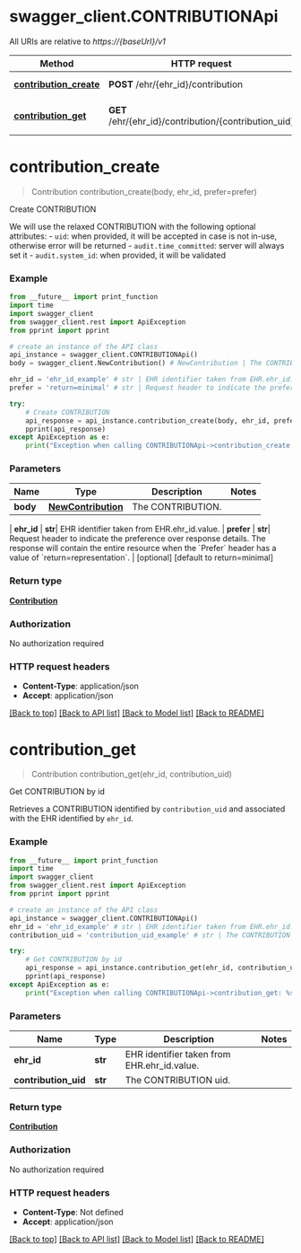 # swagger_client.CONTRIBUTIONApi

All URIs are relative to *https://{baseUrl}/v1*

Method | HTTP request | Description
------------- | ------------- | -------------
[**contribution_create**](CONTRIBUTIONApi.md#contribution_create) | **POST** /ehr/{ehr_id}/contribution | Create CONTRIBUTION
[**contribution_get**](CONTRIBUTIONApi.md#contribution_get) | **GET** /ehr/{ehr_id}/contribution/{contribution_uid} | Get CONTRIBUTION by id

# **contribution_create**
> Contribution contribution_create(body, ehr_id, prefer=prefer)

Create CONTRIBUTION

We will use the relaxed CONTRIBUTION with the following optional attributes:   - `uid`: when provided, it will be accepted in case is not in-use, otherwise error will be returned   - `audit.time_committed`: server will always set it   - `audit.system_id`: when provided, it will be validated 

### Example
```python
from __future__ import print_function
import time
import swagger_client
from swagger_client.rest import ApiException
from pprint import pprint

# create an instance of the API class
api_instance = swagger_client.CONTRIBUTIONApi()
body = swagger_client.NewContribution() # NewContribution | The CONTRIBUTION.

ehr_id = 'ehr_id_example' # str | EHR identifier taken from EHR.ehr_id.value. 
prefer = 'return=minimal' # str | Request header to indicate the preference over response details. The response will contain the entire resource when the `Prefer` header has a value of `return=representation`.  (optional) (default to return=minimal)

try:
    # Create CONTRIBUTION
    api_response = api_instance.contribution_create(body, ehr_id, prefer=prefer)
    pprint(api_response)
except ApiException as e:
    print("Exception when calling CONTRIBUTIONApi->contribution_create: %s\n" % e)
```

### Parameters

Name | Type | Description  | Notes
------------- | ------------- | ------------- | -------------
 **body** | [**NewContribution**](NewContribution.md)| The CONTRIBUTION.
 | 
 **ehr_id** | **str**| EHR identifier taken from EHR.ehr_id.value.  | 
 **prefer** | **str**| Request header to indicate the preference over response details. The response will contain the entire resource when the &#x60;Prefer&#x60; header has a value of &#x60;return&#x3D;representation&#x60;.  | [optional] [default to return&#x3D;minimal]

### Return type

[**Contribution**](Contribution.md)

### Authorization

No authorization required

### HTTP request headers

 - **Content-Type**: application/json
 - **Accept**: application/json

[[Back to top]](#) [[Back to API list]](../README.md#documentation-for-api-endpoints) [[Back to Model list]](../README.md#documentation-for-models) [[Back to README]](../README.md)

# **contribution_get**
> Contribution contribution_get(ehr_id, contribution_uid)

Get CONTRIBUTION by id

Retrieves a CONTRIBUTION identified by `contribution_uid` and associated with the EHR identified by `ehr_id`. 

### Example
```python
from __future__ import print_function
import time
import swagger_client
from swagger_client.rest import ApiException
from pprint import pprint

# create an instance of the API class
api_instance = swagger_client.CONTRIBUTIONApi()
ehr_id = 'ehr_id_example' # str | EHR identifier taken from EHR.ehr_id.value. 
contribution_uid = 'contribution_uid_example' # str | The CONTRIBUTION uid. 

try:
    # Get CONTRIBUTION by id
    api_response = api_instance.contribution_get(ehr_id, contribution_uid)
    pprint(api_response)
except ApiException as e:
    print("Exception when calling CONTRIBUTIONApi->contribution_get: %s\n" % e)
```

### Parameters

Name | Type | Description  | Notes
------------- | ------------- | ------------- | -------------
 **ehr_id** | **str**| EHR identifier taken from EHR.ehr_id.value.  | 
 **contribution_uid** | **str**| The CONTRIBUTION uid.  | 

### Return type

[**Contribution**](Contribution.md)

### Authorization

No authorization required

### HTTP request headers

 - **Content-Type**: Not defined
 - **Accept**: application/json

[[Back to top]](#) [[Back to API list]](../README.md#documentation-for-api-endpoints) [[Back to Model list]](../README.md#documentation-for-models) [[Back to README]](../README.md)

